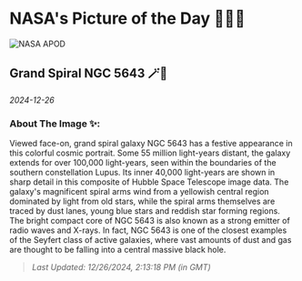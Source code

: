 
# NASA's Picture of the Day 🧑‍🚀💫

  ![NASA APOD](https://apod.nasa.gov/apod/image/2412/Hubble_NGC5643_potw2450a.jpg)
  
  ## Grand Spiral NGC 5643 🪄🌌
  
  _2024-12-26_
  
  ### About The Image ✨: 
  
  Viewed face-on, grand spiral galaxy NGC 5643 has a festive appearance in this colorful cosmic portrait. Some 55 million light-years distant, the galaxy extends for over 100,000 light-years, seen within the boundaries of the southern constellation Lupus. Its inner 40,000 light-years are shown in sharp detail in this composite of Hubble Space Telescope image data. The galaxy's magnificent spiral arms wind from a yellowish central region dominated by light from old stars, while the spiral arms themselves are traced by dust lanes, young blue stars and reddish star forming regions. The bright compact core of NGC 5643 is also known as a strong emitter of radio waves and X-rays. In fact, NGC 5643 is one of the closest examples of the Seyfert class of active galaxies, where vast amounts of dust and gas are thought to be falling into a central massive black hole.
  
  
  
  > _Last Updated: 12/26/2024, 2:13:18 PM (in GMT)_
  